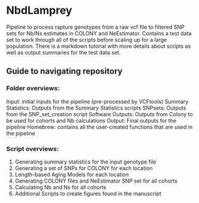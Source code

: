 # NbdLamprey
Pipeline to process rapture genotypes from a raw vcf file to filtered SNP sets for Nb/Ns estimates in COLONY and NeEstimator. Contains a test data set to work through all of the scripts before scaling up for a large population. There is a markdown tutorial with more details about scripts as well as output summaries for the test data set.

## Guide to navigating repository
### Folder overviews:
Input: initial inputs for the pipeline (pre-processed by VCFtools)
Summary Statistics: Outputs from the Summary Statistics scripts
SNPsets: Outputs from the SNP_set_creation script
Software Outputs: Outputs from Colony to be used for cohorts and Nb calculations
Output: Final outputs for the pipeline
Homebrew: contains all the user-created functions that are used in the pipeline


### Script overviews:
1. Generating summary statistics for the input genotype file
2. Generating a set of SNPs for COLONY for each location
3. Length-based Aging Models for each location
4. Generating COLONY files and NeEstimator SNP set for all cohorts
5. Calculating Nb and Ns for all cohorts
6. Additional Scripts to create figures found in the manuscript

